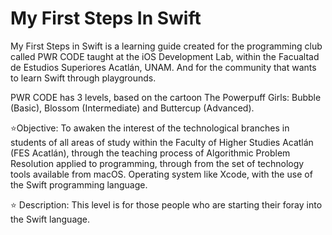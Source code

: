 # My First Steps In Swift
My First Steps in Swift is a learning guide created for the programming club called PWR CODE taught at the iOS Development Lab, within the Facualtad de Estudios Superiores Acatlán, UNAM. And for the community that wants to learn Swift through playgrounds.

PWR CODE has 3 levels, based on the cartoon The Powerpuff Girls: Bubble (Basic), Blossom (Intermediate) and Buttercup (Advanced). 
 
⭐️Objective: To awaken the interest of the technological branches in students of all areas of study within the Faculty of Higher Studies Acatlán (FES Acatlán), through the teaching process of Algorithmic Problem Resolution applied to programming, through from the set of technology tools available from macOS. Operating system like Xcode, with the use of the Swift programming language.

⭐️ Description: This level is for those people who are starting their foray into the Swift language.
